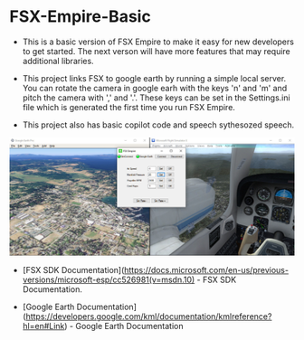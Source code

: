 # FSX-Empire-Basic
-	This is a basic version of FSX Empire to make it easy for new developers to get started. The next verson will have more features that may require additional libraries. 

-	This project links FSX to google earth by running a simple local server. You can rotate the camera in google earh with the keys 'n' and 'm' and pitch the camera with ',' and '.'. These keys can be set in the Settings.ini file which is generated the first time you run FSX Empire.

-	This project also has basic copilot code and speech sythesozed speech. 

![alt text](https://raw.githubusercontent.com/ScienceExp/FSX-Empire-Basic/main/FSX_Empire.jpg)

- [FSX SDK Documentation](https://docs.microsoft.com/en-us/previous-versions/microsoft-esp/cc526981(v=msdn.10) - FSX SDK Documentation.

- [Google Earth Documentation] (https://developers.google.com/kml/documentation/kmlreference?hl=en#Link) - Google Earth Documentation
